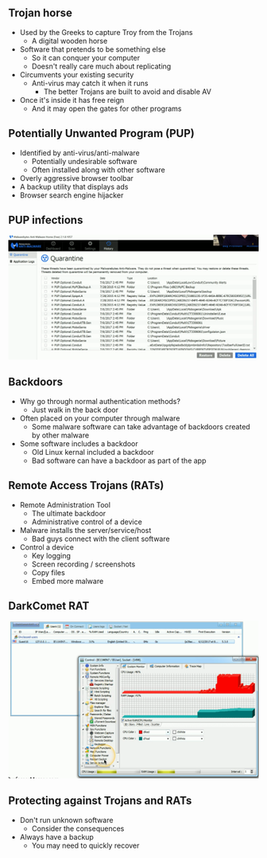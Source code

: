 ## Trojan horse
- Used by the Greeks to capture Troy from the Trojans
	- A digital wooden horse
- Software that pretends to be something else
	- So it can conquer your computer
	- Doesn't really care much about replicating
- Circumvents your existing security
	- Anti-virus may catch it when it runs
		- The better Trojans are built to avoid and disable AV
- Once it's inside it has free reign
	- And it may open the gates for other programs

## Potentially Unwanted Program (PUP)
- Identified by anti-virus/anti-malware
	- Potentially undesirable software
	- Often installed along with other software
- Overly aggressive browser toolbar
- A backup utility that displays ads
- Browser search engine hijacker

## PUP infections
![](Images/Pasted%20image%2020231127210207.png)
## Backdoors
- Why go through normal authentication methods?
	- Just walk in the back door
- Often placed on your computer through malware
	- Some malware software can take advantage of backdoors created by other malware
- Some software includes a backdoor
	- Old Linux kernal included a backdoor
	- Bad software can have a backdoor as part of the app

## Remote Access Trojans (RATs)
- Remote Administration Tool
	- The ultimate backdoor
	- Administrative control of a device
- Malware installs the server/service/host
	- Bad guys connect with the client software
- Control a device
	- Key logging
	- Screen recording / screenshots
	- Copy files
	- Embed more malware

## DarkComet RAT
![](Images/Pasted%20image%2020231127210545.png)
## Protecting against Trojans and RATs
- Don't run unknown software
	- Consider the consequences
- Always have a backup
	- You may need to quickly recover

